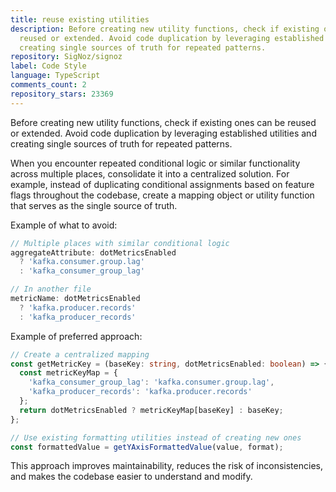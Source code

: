 ```yaml
---
title: reuse existing utilities
description: Before creating new utility functions, check if existing ones can be
  reused or extended. Avoid code duplication by leveraging established utilities and
  creating single sources of truth for repeated patterns.
repository: SigNoz/signoz
label: Code Style
language: TypeScript
comments_count: 2
repository_stars: 23369
---
```


Before creating new utility functions, check if existing ones can be reused or extended. Avoid code duplication by leveraging established utilities and creating single sources of truth for repeated patterns.

When you encounter repeated conditional logic or similar functionality across multiple places, consolidate it into a centralized solution. For example, instead of duplicating conditional assignments based on feature flags throughout the codebase, create a mapping object or utility function that serves as the single source of truth.

Example of what to avoid:
```typescript
// Multiple places with similar conditional logic
aggregateAttribute: dotMetricsEnabled 
  ? 'kafka.consumer.group.lag' 
  : 'kafka_consumer_group_lag'

// In another file
metricName: dotMetricsEnabled 
  ? 'kafka.producer.records' 
  : 'kafka_producer_records'
```

Example of preferred approach:
```typescript
// Create a centralized mapping
const getMetricKey = (baseKey: string, dotMetricsEnabled: boolean) => {
  const metricKeyMap = {
    'kafka_consumer_group_lag': 'kafka.consumer.group.lag',
    'kafka_producer_records': 'kafka.producer.records'
  };
  return dotMetricsEnabled ? metricKeyMap[baseKey] : baseKey;
};

// Use existing formatting utilities instead of creating new ones
const formattedValue = getYAxisFormattedValue(value, format);
```

This approach improves maintainability, reduces the risk of inconsistencies, and makes the codebase easier to understand and modify.